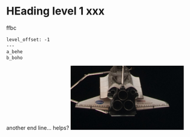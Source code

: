 <!-- # Heading level 1 (should become 2) in content/c_outerfolder/main.md -->
# HEading level 1 xxx

ffbc

``` parts
level_offset: -1
---
a_behe
b_boho
```

another end line... helps?
![alt text](./b_boho/spaceship2.png)


